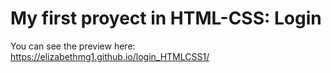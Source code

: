 # My first proyect in HTML-CSS: Login
You can see the preview here:
https://elizabethmg1.github.io/login_HTMLCSS1/
